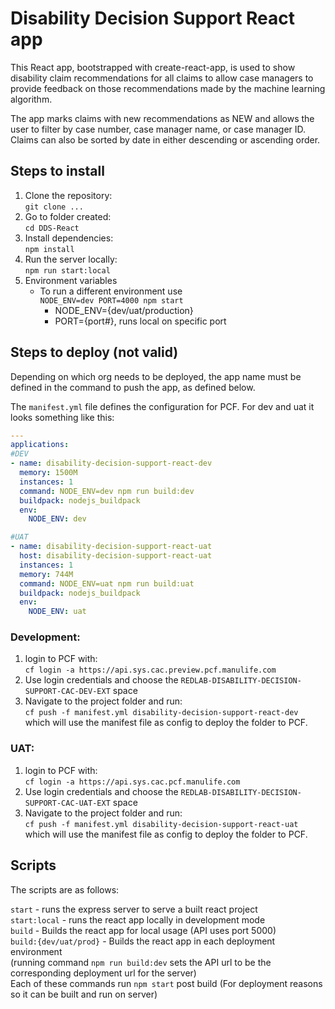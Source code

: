 # Disability Decision Support React app

This React app, bootstrapped with create-react-app, is used to show disability claim recommendations for all claims to allow case managers to provide feedback on those recommendations made by the machine learning algorithm. 

The app marks claims with new recommendations as NEW and allows the user to filter by case number, case manager name, or case manager ID. Claims can also be sorted by date in either descending or ascending order.

## Steps to install

1. Clone the repository:  
`git clone ...`
2. Go to folder created:  
`cd DDS-React`
3. Install dependencies:  
`npm install`
4. Run the server locally:  
`npm run start:local`
5. Environment variables
    - To run a different environment use  
`NODE_ENV=dev PORT=4000 npm start`
      - NODE_ENV={dev/uat/production}
      - PORT={port#}, runs local on specific port

## Steps to deploy (not valid)

Depending on which org needs to be deployed, the app name must be defined in the command to push the app, as defined below.

The `manifest.yml` file defines the configuration for PCF. For dev and uat it looks something like this:
```yml
---
applications:
#DEV
- name: disability-decision-support-react-dev
  memory: 1500M
  instances: 1
  command: NODE_ENV=dev npm run build:dev
  buildpack: nodejs_buildpack
  env:
    NODE_ENV: dev

#UAT
- name: disability-decision-support-react-uat
  host: disability-decision-support-react-uat
  instances: 1
  memory: 744M
  command: NODE_ENV=uat npm run build:uat
  buildpack: nodejs_buildpack
  env:
    NODE_ENV: uat
```

### Development:

1. login to PCF with:  
`cf login -a https://api.sys.cac.preview.pcf.manulife.com`
2. Use login credentials and choose the `REDLAB-DISABILITY-DECISION-SUPPORT-CAC-DEV-EXT` space
3. Navigate to the project folder and run:  
`cf push -f manifest.yml disability-decision-support-react-dev`  
which will use the manifest file as config to deploy the folder to PCF.

### UAT:

1. login to PCF with:  
`cf login -a https://api.sys.cac.pcf.manulife.com`
2. Use login credentials and choose the `REDLAB-DISABILITY-DECISION-SUPPORT-CAC-UAT-EXT` space
3. Navigate to the project folder and run:  
`cf push -f manifest.yml disability-decision-support-react-uat`  
which will use the manifest file as config to deploy the folder to PCF.

## Scripts

The scripts are as follows:

`start` - runs the express server to serve a built react project  
`start:local` - runs the react app locally in development mode  
`build` - Builds the react app for local usage (API uses port 5000)  
`build:{dev/uat/prod}` - Builds the react app in each deployment environment  
(running command `npm run build:dev` sets the API url to be the corresponding deployment url for the server)  
Each of these commands run `npm start` post build (For deployment reasons so it can be built and run on server)

